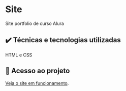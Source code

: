# Site
Site portfolio de curso Alura 

## ✔️ Técnicas e tecnologias utilizadas
HTML e CSS

## 📁 Acesso ao projeto
[Veja o site em funcionamento](https://projeto-html-css-delta.vercel.app/index.html).
